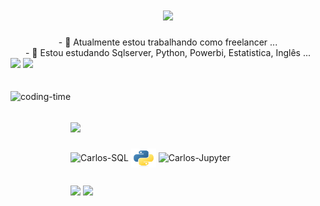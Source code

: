 <h1 align="center">
<img src="https://readme-typing-svg.herokuapp.com/?font=Righteous&size=35&center=true&vCenter=true&width=500&height=70&duration=4000&lines=Olá!+👋;+Sejam+bem+vindos;" />
</h1>

<div  align="center" >
- 🔭 Atualmente estou trabalhando como freelancer ...
  <br>
- 🌱 Estou estudando Sqlserver, Python, Powerbi, Estatistica, Inglês ...
</div>


<div>
  
  <img  height="160em" src="https://github-readme-stats.vercel.app/api?username=Carloshpjr&show_icons=true&theme=radical&include_all_commits=true&count_private=true"/>
  <img  height="160em" src="https://github-readme-stats.vercel.app/api/top-langs/?username=Carloshpjr&layout=compact&langs_count=16&theme=radical"/>
</div>
<br>


<div style="display: inline_block"><br>
  <img align="left" height="180" alt="coding-time" src="https://media.discordapp.net/attachments/1178723555098251297/1203369330679742576/glare-data-analyst-infographics-and-statistics-1.gif?ex=65d0d805&is=65be6305&hm=3702b892ac5688ddc7604a2ca24812628be7b956e67ddb9e5aca9e89c0dda632&=">
  
   <h1 align="reigth">
<img src="https://readme-typing-svg.herokuapp.com/?font=Righteous&size=35&center=true&vCenter=true&width=500&height=70&duration=4000&lines=Tecnologias;" />
</h1>
  <img align="center" alt="Carlos-SQL" height="30" width="40"    src="https://cdn.jsdelivr.net/gh/devicons/devicon/icons/microsoftsqlserver/microsoftsqlserver-plain.svg" />
  <img align="center" alt="Carlos-Python" height="30" width="40" src="https://raw.githubusercontent.com/devicons/devicon/master/icons/python/python-original.svg">
  <img align="center" alt="Carlos-Jupyter" height="30" width="40" src="https://cdn.jsdelivr.net/gh/devicons/devicon/icons/jupyter/jupyter-original-wordmark.svg" />
 </div>
  
  ##
 
<div> 
   <a href="https://www.instagram.com/jr_.carlos" target="_blank"><img src="https://img.shields.io/badge/-Instagram-%23E4405F?style=for-the-badge&logo=instagram&logoColor=white" target="_blank"></a>
   <a href="https://www.linkedin.com/in/carlos-henrique-0266481a1" target="_blank"><img src="https://img.shields.io/badge/-LinkedIn-%230077B5?style=for-the-badge&logo=linkedin&logoColor=white" target="_blank"></a> 
  
</div>
